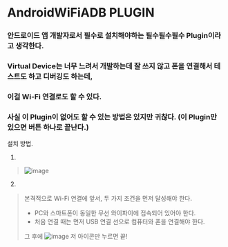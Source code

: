 # AndroidWiFiADB PLUGIN
### 안드로이드 앱 개발자로서 필수로 설치해야하는 필수필수필수 Plugin이라고 생각한다.
### Virtual Device는 너무 느려서 개발하는데 잘 쓰지 않고 폰을 연결해서 테스트도 하고 디버깅도 하는데,
### 이걸 Wi-Fi 연결로도 할 수 있다.
### 사실 이 Plugin이 없어도 할 수 있는 방법은 있지만 귀찮다. (이 Plugin만 있으면 버튼 하나로 끝난다.)

설치 방법.

1.
> ![image](https://user-images.githubusercontent.com/49303504/153522737-3ba64785-1177-4fd2-87e5-e8f7e5d9c71d.png)

2.
> 본격적으로 Wi-Fi 연결에 앞서, 두 가지 조건을 먼저 달성해야 한다.
> - PC와 스마트폰이 동일한 무선 와이파이에 접속되어 있어야 한다.
> - 처음 연결 때는 먼저 USB 연결 선으로 컴퓨터와 폰을 연결해야 한다.
> 
> 그 후에
> ![image](https://user-images.githubusercontent.com/49303504/153522876-3da433d4-b263-43f3-b9f7-7f9dbf743acb.png)
> 저 아이콘만 누르면 끝!
